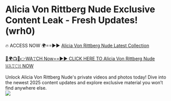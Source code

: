# Alicia Von Rittberg Nude Exclusive Content Leak - Fresh Updates! (wrh0)

🔥 ACCESS NOW 🌍==►► <a href="https://tinyurl.com/yc657z5k" rel="nofollow">Alicia Von Rittberg Nude Latest Collection</a>
<br><br>
[🔴🌍📺📱👉WA𝚃CH Now==►► CLICK HERE TO Alicia Von Rittberg Nude 𝚆𝙰𝚃𝙲𝙷 NOW](https://tinyurl.com/yc657z5k)
<br><br>
Unlock Alicia Von Rittberg Nude's private videos and photos today! Dive into the newest 2025 content updates and explore exclusive material you won’t find anywhere else.
<br>
<a href="https://tinyurl.com/yc657z5k" rel="nofollow" data-target="animated-image.originalLink"><img src="https://camo.githubusercontent.com/8a4f000d20f83aca3bf7ec5f350d767afa0574a8a352519fd8cfa583a6f93a33/68747470733a2f2f692e696d6775722e636f6d2f644a486b345a712e676966" data-canonical-src="https://i.imgur.com/dJHk4Zq.gif" style="max-width: 100%; display: inline-block;" data-target="animated-image.originalImage"></a>
<br>
